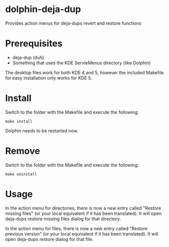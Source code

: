 # dolphin-deja-dup
Provides action menus for deja-dups revert and restore functions

# Prerequisites
* deja-dup (duh)
* Something that uses the KDE ServieMenus directory (like Dolphin)

The desktop files work for both KDE 4 and 5, however the included
Makefile for easy installation only works for KDE 5.

# Install

Switch to the folder with the Makefile and execute the following:

```
make install
```

Dolphin needs to be restarted now.

# Remove

Switch to the folder with the Makefile and execute the following:

```
make uninstall
```

# Usage
In the action menu for directories, there is now a new entry called "Restore
missing files" (or your local equivalent if it has been translated).
It will open deja-dups restore missing files dialog for that directory.

In the action menu for files, there is now a new entry called "Restore previous
 version" (or your local equivalent if it has been translated).
It will open deja-dups restore dialog for that file.
